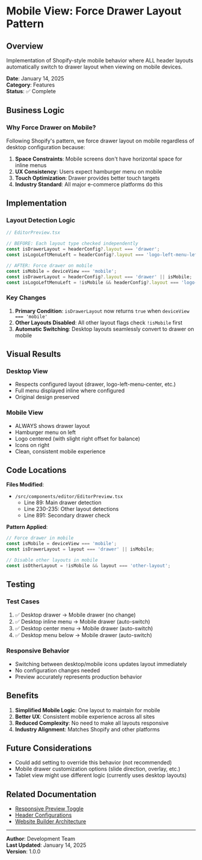 # Mobile View: Force Drawer Layout Pattern

## Overview
Implementation of Shopify-style mobile behavior where ALL header layouts automatically switch to drawer layout when viewing on mobile devices.

**Date**: January 14, 2025  
**Category**: Features  
**Status**: ✅ Complete  

## Business Logic

### Why Force Drawer on Mobile?

Following Shopify's pattern, we force drawer layout on mobile regardless of desktop configuration because:

1. **Space Constraints**: Mobile screens don't have horizontal space for inline menus
2. **UX Consistency**: Users expect hamburger menu on mobile
3. **Touch Optimization**: Drawer provides better touch targets
4. **Industry Standard**: All major e-commerce platforms do this

## Implementation

### Layout Detection Logic

```typescript
// EditorPreview.tsx

// BEFORE: Each layout type checked independently
const isDrawerLayout = headerConfig?.layout === 'drawer';
const isLogoLeftMenuLeft = headerConfig?.layout === 'logo-left-menu-left-inline';

// AFTER: Force drawer on mobile
const isMobile = deviceView === 'mobile';
const isDrawerLayout = headerConfig?.layout === 'drawer' || isMobile;
const isLogoLeftMenuLeft = !isMobile && headerConfig?.layout === 'logo-left-menu-left-inline';
```

### Key Changes

1. **Primary Condition**: `isDrawerLayout` now returns `true` when `deviceView === 'mobile'`
2. **Other Layouts Disabled**: All other layout flags check `!isMobile` first
3. **Automatic Switching**: Desktop layouts seamlessly convert to drawer on mobile

## Visual Results

### Desktop View
- Respects configured layout (drawer, logo-left-menu-center, etc.)
- Full menu displayed inline where configured
- Original design preserved

### Mobile View  
- ALWAYS shows drawer layout
- Hamburger menu on left
- Logo centered (with slight right offset for balance)
- Icons on right
- Clean, consistent mobile experience

## Code Locations

**Files Modified**:
- `/src/components/editor/EditorPreview.tsx`
  - Line 89: Main drawer detection
  - Line 230-235: Other layout detections
  - Line 891: Secondary drawer check

**Pattern Applied**:
```typescript
// Force drawer in mobile
const isMobile = deviceView === 'mobile';
const isDrawerLayout = layout === 'drawer' || isMobile;

// Disable other layouts in mobile
const isOtherLayout = !isMobile && layout === 'other-layout';
```

## Testing

### Test Cases
1. ✅ Desktop drawer → Mobile drawer (no change)
2. ✅ Desktop inline menu → Mobile drawer (auto-switch)
3. ✅ Desktop center menu → Mobile drawer (auto-switch)
4. ✅ Desktop menu below → Mobile drawer (auto-switch)

### Responsive Behavior
- Switching between desktop/mobile icons updates layout immediately
- No configuration changes needed
- Preview accurately represents production behavior

## Benefits

1. **Simplified Mobile Logic**: One layout to maintain for mobile
2. **Better UX**: Consistent mobile experience across all sites
3. **Reduced Complexity**: No need to make all layouts responsive
4. **Industry Alignment**: Matches Shopify and other platforms

## Future Considerations

- Could add setting to override this behavior (not recommended)
- Mobile drawer customization options (slide direction, overlay, etc.)
- Tablet view might use different logic (currently uses desktop layouts)

## Related Documentation

- [Responsive Preview Toggle](./2025-01-responsive-preview-toggle.md)
- [Header Configurations](./2025-01-header-configurations.md)
- [Website Builder Architecture](/docs/WEBSITE-BUILDER-ARCHITECTURE.md)

---

**Author**: Development Team  
**Last Updated**: January 14, 2025  
**Version**: 1.0.0
